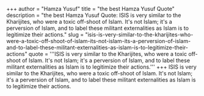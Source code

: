 +++
author = "Hamza Yusuf"
title = "the best Hamza Yusuf Quote"
description = "the best Hamza Yusuf Quote: ISIS is very similar to the Kharijites, who were a toxic off-shoot of Islam. It's not Islam; it's a perversion of Islam, and to label these militant externalities as Islam is to legitimize their actions."
slug = "isis-is-very-similar-to-the-kharijites-who-were-a-toxic-off-shoot-of-islam-its-not-islam-its-a-perversion-of-islam-and-to-label-these-militant-externalities-as-islam-is-to-legitimize-their-actions"
quote = '''ISIS is very similar to the Kharijites, who were a toxic off-shoot of Islam. It's not Islam; it's a perversion of Islam, and to label these militant externalities as Islam is to legitimize their actions.'''
+++
ISIS is very similar to the Kharijites, who were a toxic off-shoot of Islam. It's not Islam; it's a perversion of Islam, and to label these militant externalities as Islam is to legitimize their actions.
